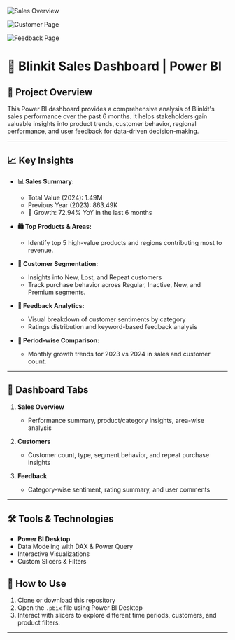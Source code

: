 
![Sales Overview](https://github.com/user-attachments/assets/58fc0fd3-a6d3-4b60-b08c-b476e891fa47)

![Customer Page](https://github.com/user-attachments/assets/818c1702-3acc-4919-95e3-f2f8a2cc7791)

![Feedback Page](https://github.com/user-attachments/assets/4980625e-ebea-4a67-a1e0-db7228440746)


# 🛒 Blinkit Sales Dashboard | Power BI

## 📌 Project Overview

This Power BI dashboard provides a comprehensive analysis of Blinkit's sales performance over the past 6 months. It helps stakeholders gain valuable insights into product trends, customer behavior, regional performance, and user feedback for data-driven decision-making.

---

## 📈 Key Insights

- **📊 Sales Summary:**  
  - Total Value (2024): 1.49M  
  - Previous Year (2023): 863.49K  
  - 🚀 Growth: 72.94% YoY in the last 6 months

- **🛍️ Top Products & Areas:**  
  - Identify top 5 high-value products and regions contributing most to revenue.

- **👥 Customer Segmentation:**  
  - Insights into New, Lost, and Repeat customers  
  - Track purchase behavior across Regular, Inactive, New, and Premium segments.

- **💬 Feedback Analytics:**  
  - Visual breakdown of customer sentiments by category  
  - Ratings distribution and keyword-based feedback analysis

- **📅 Period-wise Comparison:**  
  - Monthly growth trends for 2023 vs 2024 in sales and customer count.

---

## 📂 Dashboard Tabs

1. **Sales Overview**  
   - Performance summary, product/category insights, area-wise analysis

2. **Customers**  
   - Customer count, type, segment behavior, and repeat purchase insights

3. **Feedback**  
   - Category-wise sentiment, rating summary, and user comments

---

## 🛠️ Tools & Technologies

- **Power BI Desktop**
- Data Modeling with DAX & Power Query
- Interactive Visualizations
- Custom Slicers & Filters



## 🚀 How to Use

1. Clone or download this repository  
2. Open the `.pbix` file using Power BI Desktop  
3. Interact with slicers to explore different time periods, customers, and product filters.

---



